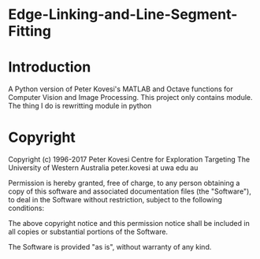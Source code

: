 # Edge-Linking-and-Line-Segment-Fitting

# Introduction
A Python version of Peter Kovesi's MATLAB and Octave functions for Computer Vision and Image Processing. This project only contains <Edge Linking and Line Segment Fitting> module. The thing I do is rewritting <Edge Linking and Line Segment Fitting> module in python


# Copyright
Copyright (c) 1996-2017 Peter Kovesi
Centre for Exploration Targeting
The University of Western Australia
peter.kovesi at uwa edu au

Permission is hereby granted, free of charge, to any person obtaining a copy
of this software and associated documentation files (the "Software"), to deal
in the Software without restriction, subject to the following conditions:

The above copyright notice and this permission notice shall be included in 
all copies or substantial portions of the Software.

The Software is provided "as is", without warranty of any kind.
